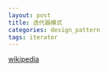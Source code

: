 ```yaml
---
layout: post
title: 迭代器模式
categories: design_pattern
tags: iterator
---
```


 [wikipedia](https://en.wikipedia.org/wiki/Iterator_pattern)
